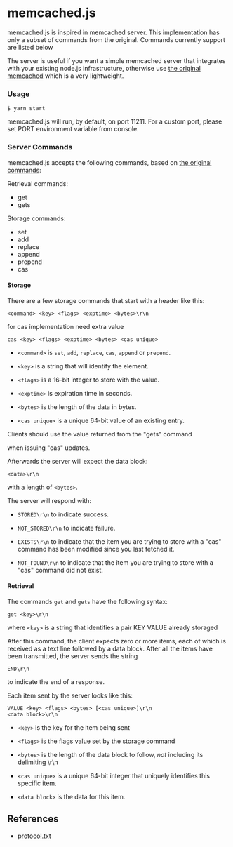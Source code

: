 # memcached.js

memcached.js is inspired in memcached server. This implementation has only a subset of commands from the original. Commands currently support are listed below

The server is useful if you want a simple memcached server that integrates with your existing node.js infrastructure, otherwise use [the original memcached](http://memcached.org/) which is a very lightweight.

### Usage

    $ yarn start

memcached.js will run, by default, on port 11211. For a custom port, please set PORT environment variable from console.

### Server Commands

memcached.js accepts the following commands, based on [the original commands](https://github.com/memcached/memcached/blob/master/doc/protocol.txt):

Retrieval commands:

- get
- gets

Storage commands:

- set
- add
- replace
- append
- prepend
- cas

#### Storage

There are a few storage commands that start with a header like this:

    <command> <key> <flags> <exptime> <bytes>\r\n

for cas implementation need extra value

    cas <key> <flags> <exptime> <bytes> <cas unique>

- `<command>` is `set`, `add`, `replace`, `cas`, `append` or `prepend`.

* `<key>` is a string that will identify the element.

- `<flags>` is a 16-bit integer to store with the value.

* `<exptime>` is expiration time in seconds.

- `<bytes>` is the length of the data in bytes.

* `<cas unique>` is a unique 64-bit value of an existing entry.

Clients should use the value returned from the "gets" command

when issuing "cas" updates.

Afterwards the server will expect the data block:

`<data>\r\n`

with a length of `<bytes>`.

The server will respond with:

- `STORED\r\n` to indicate success.

* `NOT_STORED\r\n` to indicate failure.

* `EXISTS\r\n` to indicate that the item you are trying to store with a "cas" command has been modified since you last fetched it.

* `NOT_FOUND\r\n` to indicate that the item you are trying to store with a "cas" command did not exist.

#### Retrieval

The commands `get` and `gets` have the following syntax:

`get <key>\r\n`

where `<key>` is a string that identifies a pair KEY VALUE already storaged

After this command, the client expects zero or more items, each of
which is received as a text line followed by a data block. After all
the items have been transmitted, the server sends the string

`END\r\n`

to indicate the end of a response.

Each item sent by the server looks like this:

    VALUE <key> <flags> <bytes> [<cas unique>]\r\n
    <data block>\r\n

- `<key>` is the key for the item being sent

- `<flags>` is the flags value set by the storage command

- `<bytes>` is the length of the data block to follow, _not_ including its delimiting \r\n

- `<cas unique>` is a unique 64-bit integer that uniquely identifies this specific item.

- `<data block>` is the data for this item.

## References

- [protocol.txt](https://github.com/memcached/memcached/blob/master/doc/protocol.txt)
